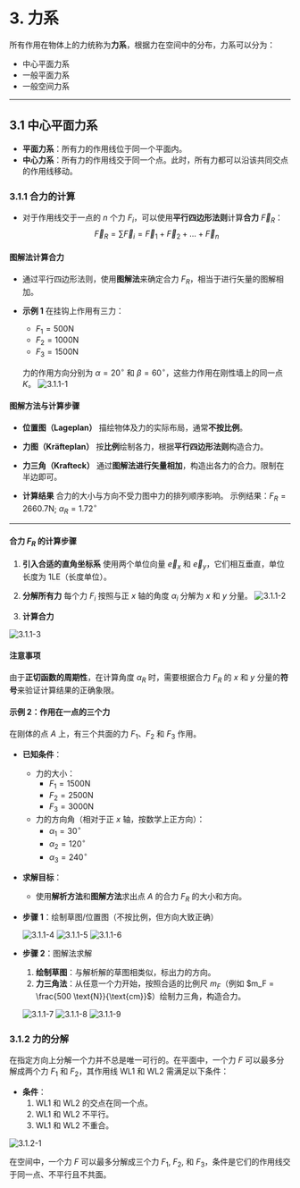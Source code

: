 # 3. 力系

所有作用在物体上的力统称为**力系**，根据力在空间中的分布，力系可以分为：

- 中心平面力系
- 一般平面力系
- 一般空间力系

---

## 3.1 中心平面力系

- **平面力系**：所有力的作用线位于同一个平面内。
- **中心力系**：所有力的作用线交于同一个点。此时，所有力都可以沿该共同交点的作用线移动。

### 3.1.1 合力的计算

- 对于作用线交于一点的 $n$ 个力 $F_i$，可以使用**平行四边形法则**计算**合力** $\vec{F}_R$：
  $$
  \vec{F}_R = \sum \vec{F}_i = \vec{F}_1 + \vec{F}_2 + \ldots + \vec{F}_n
  $$

#### 图解法计算合力

- 通过平行四边形法则，使用**图解法**来确定合力 $F_R$，相当于进行矢量的图解相加。

- **示例 1**
  在挂钩上作用有三力：
  - $F_1 = 500 \text{N}$
  - $F_2 = 1000 \text{N}$
  - $F_3 = 1500 \text{N}$

  力的作用方向分别为 $\alpha = 20^\circ$ 和 $\beta = 60^\circ$，这些力作用在刚性墙上的同一点 $K$。
  ![3.1.1-1](./subjects/Statik/modul-005/imgs/3.1.1-1.png)

#### 图解方法与计算步骤

- **位置图（Lageplan）**
  描绘物体及力的实际布局，通常**不按比例**。

- **力图（Kräfteplan）**
  按**比例**绘制各力，根据**平行四边形法则**构造合力。

- **力三角（Krafteck）**
  通过**图解法进行矢量相加**，构造出各力的合力。限制在半边即可。

- **计算结果**
  合力的大小与方向不受力图中力的排列顺序影响。
  示例结果：$F_R = 2660.7 \text{N}$; $\alpha_R = 1.72^\circ$

---

#### 合力 $F_R$ 的计算步骤

1. **引入合适的直角坐标系**
   使用两个单位向量 $\vec{e}_x$ 和 $\vec{e}_y$，它们相互垂直，单位长度为 $1 \text{LE}$（长度单位）。

2. **分解所有力**
   每个力 $F_i$ 按照与正 $x$ 轴的角度 $\alpha_i$ 分解为 $x$ 和 $y$ 分量。
  ![3.1.1-2](./subjects/Statik/modul-005/imgs/3.1.1-2.png)

3. **计算合力**

  ![3.1.1-3](./subjects/Statik/modul-005/imgs/3.1.1-3.png)

#### 注意事项

由于**正切函数的周期性**，在计算角度 $\alpha_R$ 时，需要根据合力 $F_R$ 的 $x$ 和 $y$ 分量的**符号**来验证计算结果的正确象限。

#### 示例 2：作用在一点的三个力

在刚体的点 $A$ 上，有三个共面的力 $F_1$、$F_2$ 和 $F_3$ 作用。

- **已知条件**：
  - 力的大小：
    - $F_1 = 1500 \text{N}$
    - $F_2 = 2500 \text{N}$
    - $F_3 = 3000 \text{N}$
  - 力的方向角（相对于正 $x$ 轴，按数学上正方向）：
    - $\alpha_1 = 30^\circ$
    - $\alpha_2 = 120^\circ$
    - $\alpha_3 = 240^\circ$

- **求解目标**：
  - 使用**解析方法**和**图解方法**求出点 $A$ 的合力 $F_R$ 的大小和方向。

- **步骤 1**：绘制草图/位置图（不按比例，但方向大致正确）

  ![3.1.1-4](./subjects/Statik/modul-005/imgs/3.1.1-4.png)
  ![3.1.1-5](./subjects/Statik/modul-005/imgs/3.1.1-5.png)
  ![3.1.1-6](./subjects/Statik/modul-005/imgs/3.1.1-6.png)

- **步骤 2**：图解法求解

  1. **绘制草图**：与解析解的草图相类似，标出力的方向。
  2. **力三角法**：从任意一个力开始，按照合适的比例尺 $m_F$（例如 $m_F = \frac{500 \text{N}}{\text{cm}}$）绘制力三角，构造合力。

  ![3.1.1-7](./subjects/Statik/modul-005/imgs/3.1.1-7.png)
  ![3.1.1-8](./subjects/Statik/modul-005/imgs/3.1.1-8.png)
  ![3.1.1-9](./subjects/Statik/modul-005/imgs/3.1.1-9.png)

### 3.1.2 力的分解

在指定方向上分解一个力并不总是唯一可行的。在平面中，一个力 $F$ 可以最多分解成两个力 $F_1$ 和 $F_2$，其作用线 $\text{WL1}$ 和 $\text{WL2}$ 需满足以下条件：

- **条件**：
  1. $\text{WL1}$ 和 $\text{WL2}$ 的交点在同一个点。
  2. $\text{WL1}$ 和 $\text{WL2}$ 不平行。
  3. $\text{WL1}$ 和 $\text{WL2}$ 不重合。

![3.1.2-1](./subjects/Statik/modul-005/imgs/3.1.2-1.png)

在空间中，一个力 $F$ 可以最多分解成三个力 $F_1$, $F_2$, 和 $F_3$，条件是它们的作用线交于同一点、不平行且不共面。
